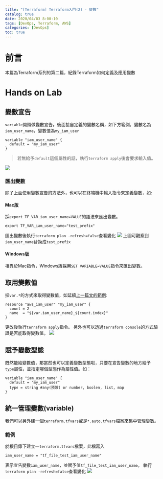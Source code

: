 ```yaml
---
title: "[Terraform] Terraform入門(2) - 變數"
catalog: true
date: 2020/04/03 8:00:10
tags: [DevOps, Terraform, AWS]
categories: [DevOps]
toc: true
---
```

<!-- toc -->
# 前言
本篇為Terraform系列的第二篇，紀錄Terraform如何定義及應用變數
<!--more-->
# Hands on Lab
##  變數宣告
`variable`開頭做變數宣告，後面接自定義的變數名稱，如下方範例，變數名為`iam_user_name`，變數值為`my_iam_user`
```bash=
variable "iam_user_name" {
  default = "my_iam_user"
}
```
> 若無給予`default`這個屬性的話，執行`terraform apply`後會要求輸入值。

![](https://i.imgur.com/Q7yn49m.png)
### 匯出變數
除了上面使用變數宣告的方法外，也可以在終端機中輸入指令來定義變數，如:
#### Mac版
採`export TF_VAR_iam_user_name=VALUE`的語法來匯出變數。
```bash=
export TF_VAR_iam_user_name="test_prefix"
```
匯出變數後執行`terraform plan -refresh=false`查看變化
![](https://i.imgur.com/W7vUuqK.png)
上圖可觀察到`iam_user_name`替換成`test_prefix`


#### Windows版
相異於Mac指令，Windows版採用`SET VARIABLE=VALUE`指令來匯出變數。
## 取用變數值
採`var.*`的方式來取得變數值，如延續[上一篇文的範例](https://chentsungyu.github.io/2020/04/02/DevOps/Terraform/%5BDevOps%5D%20Terraform%E5%85%A5%E9%96%80/):
```bash=
resource "aws_iam_user" "my_iam_user" {
  count = 2
  name  = "${var.iam_user_name}_${count.index}"
}
```
更改後執行`terraform apply`指令。
另外也可以透過`terraform console`的方式驗證是否能取得變數值。
![](https://i.imgur.com/BtuDWQ8.png)
## 賦予變數型態
既然能給變數值，那當然也可以定義變數型態啦，只要在宣告變數的地方給予`type`屬性，並指定哪個型態作為屬性值。如：
```bash=
variable "iam_user_name" {
  default = "my_iam_user"
  type = string #any(預設) or number, boolen, list, map
}
```

## 統一管理變數(variable)
我們可以另外建一個`terraform.tfvars`或是`*.auto.tfvars`檔案來集中管理變數。
### 範例
於根目錄下建立一`terraform.tfvars`檔案，此檔寫入
```bash=
iam_user_name = "tf_file_test_iam_user_name"
```
表示宣告變數`iam_user_name`，並賦予值`tf_file_test_iam_user_name`。
執行`terraform plan -refresh=false`查看變化
![](https://i.imgur.com/sLAPLZ5.png)
